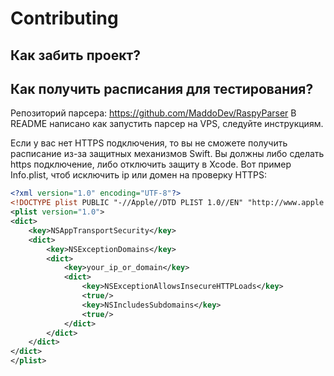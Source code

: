 # Contributing
## Как забить проект?

## Как получить расписания для тестирования?
Репозиторий парсера: https://github.com/MaddoDev/RaspyParser
В README написано как запустить парсер на VPS, следуйте инструкциям.

Если у вас нет HTTPS подключения, то вы не сможете получить расписание из-за защитных механизмов Swift. Вы должны либо сделать https подключение, либо отключить защиту в Xcode. Вот пример Info.plist, чтоб исключить ip или домен на проверку HTTPS:
```xml
<?xml version="1.0" encoding="UTF-8"?>
<!DOCTYPE plist PUBLIC "-//Apple//DTD PLIST 1.0//EN" "http://www.apple.com/DTDs/PropertyList-1.0.dtd">
<plist version="1.0">
<dict>
    <key>NSAppTransportSecurity</key>
    <dict>
        <key>NSExceptionDomains</key>
        <dict>
            <key>your_ip_or_domain</key>
            <dict>
                <key>NSExceptionAllowsInsecureHTTPLoads</key>
                <true/>
                <key>NSIncludesSubdomains</key>
                <true/>
            </dict>
        </dict>
    </dict>
</dict>
</plist> 
```
